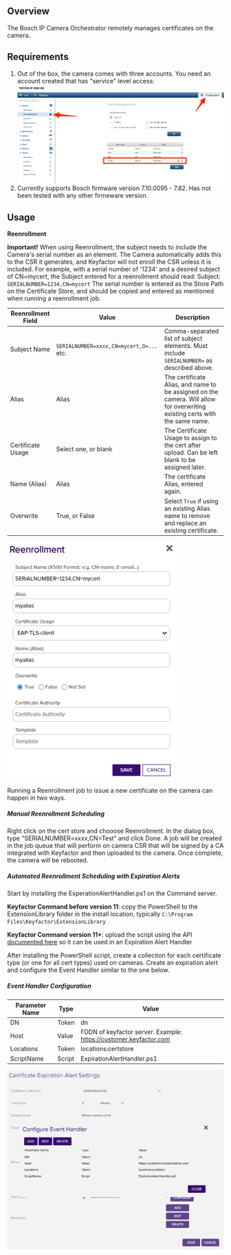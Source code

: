 ## Overview

The Bosch IP Camera Orchestrator remotely manages certificates on the camera.

## Requirements

1. Out of the box, the camera comes with three accounts. You need an account created that has "service" level access:
![](docsource/images/Bosch_Security_Systems.gif)
2. Currently supports Bosch firmware version 7.10.0095 - 7.82. Has not been tested with any other firmeware version.

## Usage

**Reenrollment**

**Important!** When using Reenrollment, the subject needs to include the Camera's serial number as an element. The Camera automatically adds this to the CSR it generates, and Keyfactor will not enroll the CSR unless it is included.
For example, with a serial number of '1234' and a desired subject of CN=mycert, the Subject entered for a reenrollment should read:
Subject:  `SERIALNUMBER=1234,CN=mycert`
The serial number is entered as the Store Path on the Certificate Store, and should be copied and entered as mentioned when running a reenrollment job.

| Reenrollment Field | Value | Description |
|-|-|-|
| Subject Name | `SERIALNUMBER=xxxx,CN=mycert,O=...` etc. | Comma-separated list of subject elements. Must include `SERIALNUMBER=` as described above. |
| Alias | Alias | The certificate Alias, and name to be assigned on the camera. Will allow for overwriting existing certs with the same name. |
| Certificate Usage | Select one, or blank | The Certificate Usage to assign to the cert after upload. Can be left blank to be assigned later. |
| Name (Alias) | Alias | The certificate Alias, entered again. |
| Overwrite | True, or False | Select `True` if using an existing Alias name to remove and replace an existing certificate. |

![](docsource/images/reenrollment-example.png)

Running a Reenrollment job to issue a new certificate on the camera can happen in two ways. 
##### Manual Reenrollment Scheduling
Right click on the cert store and chooose Reenrollment. In the dialog box, type "SERIALNUMBER=xxxx,CN=Test" and click Done. A job will be created in the job queue that will perform on camera CSR that will be signed by a CA integrated with Keyfactor and then uploaded to the camera. Once complete, the camera will be rebooted. 
##### Automated Reenrollment Scheduling with Expiration Alerts
Start by installing the ExperationAlertHandler.ps1 on the Command server.

__Keyfactor Command before version 11__: copy the PowerShell to the ExtensionLibrary folder in the install location, typically `C:\Program Files\Keyfactor\ExtensionLibrary`

__Keyfactor Command version 11+__: upload the script using the API [documented here](https://software.keyfactor.com/Core-OnPrem/v11.5/Content/ReferenceGuide/PowerShellScripts.htm) so it can be used in an Expiration Alert Handler

After installing the PowerShell script, create a collection for each certificate type (or one for all cert types) used on cameras. Create an expiration alert and configure the Event Handler similar to the one below.
  
##### Event Handler Configuration 
Parameter Name	|Type           |Value
----------------|---------------|------------
DN	    |Token  |dn
Host    |Value  |FDDN of keyfactor server. Example: https://customer.keyfactor.com
Locations   |Token |locations:certstore
ScriptName  |Script |ExpirationAlertHandler.ps1

![](docsource/images/ExpirationAlerts.gif)